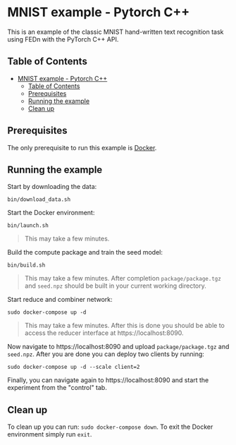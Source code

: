 # MNIST example - Pytorch C++
This is an example of the classic MNIST hand-written text recognition task using FEDn with the PyTorch C++ API.

## Table of Contents
- [MNIST example - Pytorch C++](#mnist-example---pytorch-c)
  - [Table of Contents](#table-of-contents)
  - [Prerequisites](#prerequisites)
  - [Running the example](#running-the-example)
  - [Clean up](#clean-up)

## Prerequisites
The only prerequisite to run this example is [Docker](https://www.docker.com).

## Running the example

Start by downloading the data:

```
bin/download_data.sh
```

Start the Docker environment:
```
bin/launch.sh
```
> This may take a few minutes.

Build the compute package and train the seed model:
```
bin/build.sh
```
> This may take a few minutes. After completion `package/package.tgz` and `seed.npz` should be built in your current working directory.

Start reduce and combiner network:
```
sudo docker-compose up -d
```
> This may take a few minutes. After this is done you should be able to access the reducer interface at https://localhost:8090.

Now navigate to https://localhost:8090 and upload `package/package.tgz` and `seed.npz`. After you are done you can deploy two clients by running:
```
sudo docker-compose up -d --scale client=2
```

Finally, you can navigate again to https://localhost:8090 and start the experiment from the "control" tab.

## Clean up
To clean up you can run: `sudo docker-compose down`. To exit the Docker environment simply run `exit`.